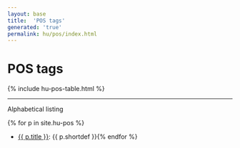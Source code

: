 ```yaml
---
layout: base
title:  'POS tags'
generated: 'true'
permalink: hu/pos/index.html
---
```


# POS tags

{% include hu-pos-table.html %}

----------

Alphabetical listing

{% for p in site.hu-pos %}
* [{{ p.title }}](): {{ p.shortdef }}{% endfor %}
